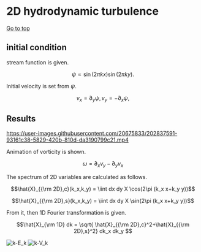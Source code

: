 # 2D hydrodynamic turbulence

[Go to top](./README.md)  

## initial condition
stream function is given.

$$ \psi \propto \sin(2\pi k x)\sin(2\pi k y).$$

Initial velocity is set from $\psi$.

$$ v_x = \partial_y \psi, v_y = -\partial_x \psi, $$


## Results

https://user-images.githubusercontent.com/20675833/202837591-93161c38-5829-420b-810d-da3190799c21.mp4

Animation of vorticity is shown.

$$ \omega =  \partial_x v_y - \partial_y v_x $$

The spectrum of 2D variables are calculated as follows.

$$\hat{X}_{{\rm 2D},c}(k_x,k_y) = \iint dx dy X \cos(2\pi (k_x x+k_y y))$$

$$\hat{X}_{{\rm 2D},s}(k_x,k_y) = \iint dx dy X \sin(2\pi (k_x x+k_y y))$$

From it, then 1D Fourier transformation is given.

$$\hat{X}_{\rm 1D} dk = \sqrt{ \hat{X}_{{\rm 2D},c}^2+\hat{X}_{{\rm 2D},s}^2} dk_x dk_y $$

![k-E_k](https://user-images.githubusercontent.com/20675833/202843901-1f5c51f6-7bf0-43d6-8f4e-30ea8ae5d9ca.png)
![k-V_k](https://user-images.githubusercontent.com/20675833/202843904-e5db78cc-5ffb-4a68-af75-1f97bd21b2dd.png)




